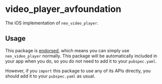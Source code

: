 # video\_player\_avfoundation

The iOS implementation of `neo_video_player`.

## Usage

This package is [endorsed][2], which means you can simply use `neo_video_player`
normally. This package will be automatically included in your app when you do,
so you do not need to add it to your `pubspec.yaml`.

However, if you `import` this package to use any of its APIs directly, you
should add it to your `pubspec.yaml` as usual.

[1]: https://pub.dev/packages/video_player
[2]: https://flutter.dev/docs/development/packages-and-plugins/developing-packages#endorsed-federated-plugin
